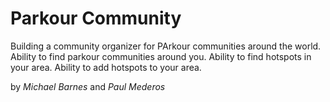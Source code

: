 Parkour Community
=================

Building a community organizer for PArkour communities around the world. Ability to find parkour communities around you. Ability to find hotspots in your area. Ability to add hotspots to your area. 

by _Michael Barnes_ and _Paul Mederos_